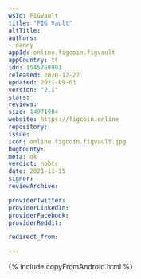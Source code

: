 ```yaml
---
wsId: FIGVault
title: "FIG Vault"
altTitle: 
authors:
- danny
appId: online.figcoin.figvault
appCountry: tt
idd: 1545768981
released: 2020-12-27
updated: 2021-09-01
version: "2.1"
stars: 
reviews: 
size: 14971904
website: https://figcoin.online
repository: 
issue: 
icon: online.figcoin.figvault.jpg
bugbounty: 
meta: ok
verdict: nobtc
date: 2021-11-15
signer: 
reviewArchive:

providerTwitter: 
providerLinkedIn: 
providerFacebook: 
providerReddit: 

redirect_from:

---
```


{% include copyFromAndroid.html %}
